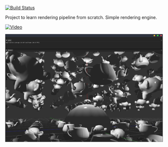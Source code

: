 [![Build Status](https://travis-ci.org/kkuchar2/OpenGLEngine.svg?branch=master)](https://travis-ci.org/kkuchar2/OpenGLEngine)

Project to learn rendering pipeline from scratch. Simple rendering engine. 

[![Video](https://gifs.com/gif/instanced-rendering-125000-spheres-zv7n0Z)](https://www.youtube.com/watch?v=p-eLOMT7Z0Y)

![alt text](https://github.com/kkuchar2/OpenGLEngine/blob/mesh_prototype/current_output.png)

